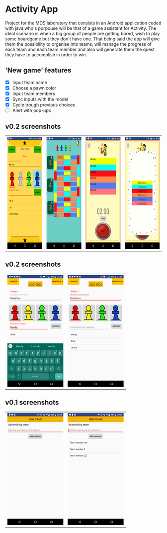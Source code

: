 # **Activity** App

Project for the MDS laboratory that consists in an Android application coded with java who's porpouse will be 
that of a game assistant for Activity. The ideal scenario is when a big group of people are getting bored, wish 
to play some boardgame but they don't have one. That being said the app will give them the possibility to 
organise into teams, will manage the progress of each team and each team member and also will generate them the 
quest they have to accomplish in order to win.

## 'New game' features
- [x] Input team name
- [x] Choose a pawn color
- [x] Input team members
- [x] Sync inputs with the model
- [x] Cycle trough previous choices
- [ ] Alert with pop-ups

## v0.2 screenshots
<table><tr>
<th><img src="Demos/v0.3_ss1.png" width="180" height="360"></th>
<th><img src="Demos/v0.3_ss2.png" width="180" height="360"></th>
<th><img src="Demos/v0.3_ss3.png" width="180" height="360"></th>
<th><img src="Demos/v0.3_ss4.png" width="180" height="360"></th>
</tr></table>

## v0.2 screenshots
<table><tr>
<th><img src="Demos/v0.2_ss1.png" width="180" height="360"></th>
<th><img src="Demos/v0.2_ss2.png" width="180" height="360"></th>
</tr></table>

## v0.1 screenshots
<table><tr>
<th><img src="Demos/v0.1_ss1.png" width="180" height="360"></th>
<th><img src="Demos/v0.1_ss2.png" width="180" height="360"></th>
</tr></table>
